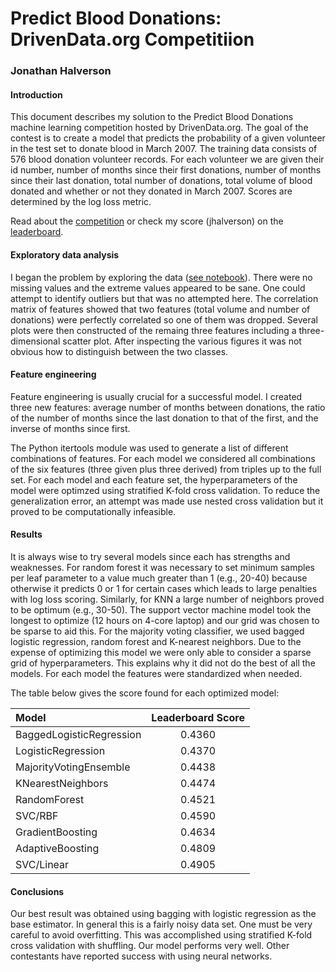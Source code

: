# Predict Blood Donations: DrivenData.org Competitiion
### Jonathan Halverson

#### Introduction

This document describes my solution to the Predict Blood Donations machine learning competition
hosted by DrivenData.org. The goal of the contest is
to create a model that predicts the probability of a given volunteer in the test set to donate blood
in March 2007. The training data consists of 576 blood donation volunteer records. For each
volunteer we are given their id number, number of months since
their first donations, number of months since their last donation, total number of donations, total
volume of blood donated and whether or not they donated in March 2007. Scores are determined by the log loss metric.

Read about the [competition](https://www.drivendata.org/competitions/2/page/5/) or check my score (jhalverson) on the [leaderboard](https://www.drivendata.org/competitions/2/leaderboard/).

#### Exploratory data analysis

I began the problem by exploring the data ([see notebook](https://github.com/jhalverson/data_science/blob/master/project_blood_donations/exploratory_data_analysis.ipynb)). There were no missing values and the extreme values appeared to be sane. One could attempt to identify outliers but that was no attempted here. The correlation matrix of features showed that two features (total volume and number of donations) were perfectly correlated so one of them was dropped. Several plots were then constructed of the remaing three features including a three-dimensional scatter plot. After inspecting the various figures it was not obvious how to distinguish between the two classes.

#### Feature engineering

Feature engineering is usually crucial for a successful model. I created three new features: average number of months between donations, the ratio of the number of months since the last donation to that of the first, and the inverse of months since first.

The Python itertools module was used to generate a list of different combinations of features. For each model we considered all combinations of the six features (three given plus three derived) from triples up to the full set. For each model and each feature set, the hyperparameters of the model were optimzed using stratified K-fold cross validation. To reduce the generalization error, an attempt was made use nested cross validation but it proved to be computationally infeasible.

#### Results

It is always wise to try several models since each has strengths and weaknesses. For random forest it was necessary to set minimum samples per leaf parameter to a value much greater than 1 (e.g., 20-40) because otherwise it predicts 0 or 1 for certain cases which leads to large penalties with log loss scoring. Similarly, for KNN a large number of neighbors proved to be optimum (e.g., 30-50). The support vector machine model took the longest to optimize (12 hours on 4-core laptop) and our grid was chosen to be sparse to aid this. For the majority voting classifier, we used bagged logistic regression, random forest and K-nearest neighbors. Due to the expense of optimizing this model we were only able to consider a sparse grid of hyperparameters. This explains why it did not do the best of all the models. For each model the features were standardized when needed.

The table below gives the score found for each optimized model:

|Model                      | Leaderboard Score|
|:--------------------------|:-----------------:|
|BaggedLogisticRegression       |            0.4360|
|LogisticRegression       |            0.4370|
|MajorityVotingEnsemble | 0.4438|
|KNearestNeighbors |            0.4474|
|RandomForest|            0.4521|
|SVC/RBF|            0.4590|
|GradientBoosting|            0.4634|
|AdaptiveBoosting             |            0.4809|
|SVC/Linear|            0.4905|

#### Conclusions

Our best result was obtained using bagging with logistic regression as the base estimator. In general this is a fairly noisy data set. One must be very careful to avoid overfitting. This was accomplished using stratified K-fold cross validation with shuffling. Our model performs very well. Other contestants have reported success with using neural networks.
